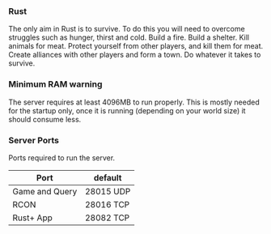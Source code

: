 ### Rust
The only aim in Rust is to survive. To do this you will need to overcome struggles such as hunger, thirst and cold. Build a fire. Build a shelter. Kill animals for meat. Protect yourself from other players, and kill them for meat. Create alliances with other players and form a town. Do whatever it takes to survive.

### Minimum RAM warning
The server requires at least 4096MB to run properly.
This is mostly needed for the startup only, once it is running (depending on your world size) it should consume less.

### Server Ports
Ports required to run the server.

| Port    | default |
|---------|---------|
| Game and Query | 28015 UDP |
| RCON | 28016 TCP |
| Rust+ App | 28082 TCP |

